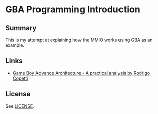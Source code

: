 # GBA Programming Introduction

## Summary

This is my attempt at explaining how the MMIO works using GBA as an example.

## Links

 - [Game Boy Advance Architecture - A practical analysis by Rodrigo Copetti](https://www.copetti.org/writings/consoles/game-boy-advance/)

## License

See [LICENSE](LICENSE).
